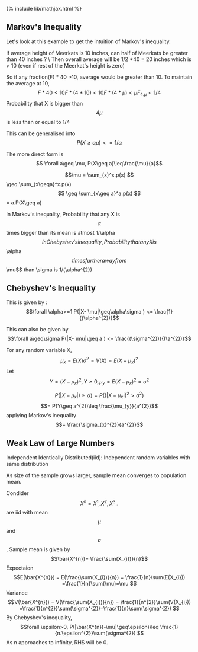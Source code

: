 {% include lib/mathjax.html %}
## Markov's Inequality
 
Let's look at this example to get the intuition of Markov's inequality.
 
If average height of Meerkats is 10 inches, can half of Meerkats be greater than 40 inches ? \\
Then overall average will be 1/2 *40 = 20 inches which is > 10 (even if rest of the Meerkat's height is zero)

So if any fraction(F) * 40 >10, average would be greater than 10.
To maintain the average at 10, $$
								F*40<10 
								F*(4*10)<10
								F*(4*\mu)<\mu
								F_{4.\mu}<1/4
								$$
Probability that X is bigger than $$4\mu$$ is less than or equal to 1/4
								
This can be generalised into    $$P(X\geq\alpha\mu)<= 1/\alpha$$

The more direct form is $$  \forall a\geq \mu,  P(X\geq a)\leq\frac{\mu}{a}$$

$$\mu = \sum_{x}^x.p(x) $$
\geq \sum_{x\geqa}^x.p(x) $$
\geq \sum_{x\geq a}^a.p(x) $$
= a.P(X\geq a)

In Markov's inequality, Probability that any X is $$\alpha$$ times bigger than its mean is atmost 1/\alpha$$
In Chebyshev's inequality, Probability that any X is $$\alpha$$ times further away from $$\mu$$ than \sigma is 1/(\alpha^{2})

## Chebyshev's Inequality

This is given by :
$$\forall \alpha>=1 P(|X- \mu|\geq\alpha\sigma ) <= \frac{1}{(\alpha^{2})}$$

This can also be given by
$$\forall a\geq\sigma P(|X- \mu|\geq a ) <= \frac{(\sigma^{2})}{(\a^{2})}$$

For any random variable X,
$$ \mu_{x} = E(X)      \sigma^{2}= V(X) = E(X- \mu_{x})^{2} $$
Let $$ Y = (X- \mu_{x})^{2}  , Y\geq0 , \mu_{y} = E(X- \mu_{x})^{2} = \sigma^{2} $$

$$P(|X-\mu_{x}|)\geq\alpha) = P((|X-\mu_{x}|)^{2}>a^{2})$$
$$= P(Y\geq a^{2})\leq \frac{\mu_{y}}{a^{2}}$$ applying Markov's inequality
$$= \frac{\sigma_{x}^{2}}{a^{2}}$$

## Weak Law of Large Numbers 

Independent Identically Distributed(iid): Independent random variables with same distribution

As size of the sample grows larger, sample mean converges to population mean.

Condider $$X^{n} = X^{1},X^{2},X^{3}..$$ are iid with mean $$\mu$$ and $$\sigma$$ , Sample mean is given by $$\bar{X^{n}}= \frac{\sum(X_{i})}{n}$$
Expectaion 
$$E(\bar{X^{n}}) = E(\frac{\sum(X_{i})}{n})  = \frac{1}{n}\sum(E(X_{i})) =\frac{1}{n}\sum(\mu)=\mu $$
Variance
$$V(\bar{X^{n}}) = V(\frac{\sum(X_{i})}{n})  = \frac{1}{n^{2}}\sum(V(X_{i})) =\frac{1}{n^{2}}\sum(\sigma^{2})=\frac{1}{n}\sum(\sigma^{2}) $$
By Chebyshev's inequality,
$$forall \epsilon>0, P(|\bar(X^{n})-\mu|\geq\epsilon)\leq \frac{1}{n.\epsilon^{2}}\sum(\sigma^{2}) $$
As n approaches to infinity, RHS will be 0.
